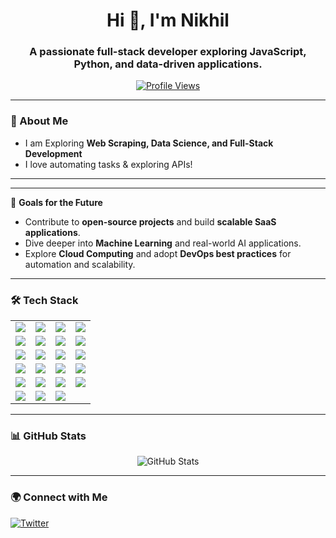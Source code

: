 <h1 align="center">Hi 👋, I'm Nikhil</h1>
<h3 align="center">A passionate full-stack developer exploring JavaScript, Python, and data-driven applications.</h3>

<p align="center">
  <a href="https://github.com/Nikhil-NP">
    <img src="https://komarev.com/ghpvc/?username=Nikhil-NP&label=Profile%20Views&color=0e75b6&style=flat" alt="Profile Views" />
  </a>
</p>

---

### 🚀 About Me
- I am Exploring **Web Scraping, Data Science, and Full-Stack Development**
- I love automating tasks & exploring APIs!

---
---
🚀 **Goals for the Future**  
- Contribute to **open-source projects** and build **scalable SaaS applications**.
- Dive deeper into **Machine Learning** and real-world AI applications.  
- Explore **Cloud Computing** and adopt **DevOps best practices** for automation and scalability.  


---



### 🛠️ Tech Stack  

<table>
  <tr>
    <td><a href="https://www.python.org/"><img src="https://img.shields.io/badge/Python-3776AB?style=flat&logo=python&logoColor=white"></a></td>
    <td><a href="https://developer.mozilla.org/en-US/docs/Web/JavaScript"><img src="https://img.shields.io/badge/JavaScript-F7DF1E?style=flat&logo=javascript&logoColor=black"></a></td>
    <td><a href="https://www.mysql.com/"><img src="https://img.shields.io/badge/SQL-4479A1?style=flat&logo=mysql&logoColor=white"></a></td>
    <td><a href="https://www.gnu.org/software/bash/"><img src="https://img.shields.io/badge/Bash-4EAA25?style=flat&logo=gnu-bash&logoColor=white"></a></td>
  </tr>
  <tr>
    <td><a href="https://flask.palletsprojects.com/"><img src="https://img.shields.io/badge/Flask-000000?style=flat&logo=flask&logoColor=white"></a></td>
    <td><a href="https://nodejs.org/"><img src="https://img.shields.io/badge/Node.js-339933?style=flat&logo=node.js&logoColor=white"></a></td>
    <td><a href="https://expressjs.com/"><img src="https://img.shields.io/badge/Express.js-000000?style=flat&logo=express&logoColor=white"></a></td>
    <td><a href="https://restfulapi.net/"><img src="https://img.shields.io/badge/REST-02569B?style=flat&logo=rest-api&logoColor=white"></a></td>
  </tr>
  <tr>
    <td><a href="https://react.dev/"><img src="https://img.shields.io/badge/React-61DAFB?style=flat&logo=react&logoColor=black"></a></td>
    <td><a href="https://getbootstrap.com/"><img src="https://img.shields.io/badge/Bootstrap-563D7C?style=flat&logo=bootstrap&logoColor=white"></a></td>
    <td><a href="https://tailwindcss.com/"><img src="https://img.shields.io/badge/TailwindCSS-38B2AC?style=flat&logo=tailwind-css&logoColor=white"></a></td>
    <td><a href="https://developer.mozilla.org/en-US/docs/Web/HTML"><img src="https://img.shields.io/badge/HTML5-E34F26?style=flat&logo=html5&logoColor=white"></a></td>
  </tr>
  <tr>
    <td><a href="https://developer.mozilla.org/en-US/docs/Web/CSS"><img src="https://img.shields.io/badge/CSS3-1572B6?style=flat&logo=css3&logoColor=white"></a></td>
    <td><a href="https://www.mysql.com/"><img src="https://img.shields.io/badge/MySQL-4479A1?style=flat&logo=mysql&logoColor=white"></a></td>
    <td><a href="https://www.sqlite.org/"><img src="https://img.shields.io/badge/SQLite-003B57?style=flat&logo=sqlite&logoColor=white"></a></td>
    <td><a href="https://www.mongodb.com/"><img src="https://img.shields.io/badge/MongoDB-47A248?style=flat&logo=mongodb&logoColor=white"></a></td>
  </tr>
  <tr>
    <td><a href="https://git-scm.com/"><img src="https://img.shields.io/badge/Git-F05032?style=flat&logo=git&logoColor=white"></a></td>
    <td><a href="https://github.com/"><img src="https://img.shields.io/badge/GitHub-181717?style=flat&logo=github&logoColor=white"></a></td>
    <td><a href="https://www.postman.com/"><img src="https://img.shields.io/badge/Postman-FF6C37?style=flat&logo=postman&logoColor=white"></a></td>
    <td><a href="https://www.figma.com/"><img src="https://img.shields.io/badge/Figma-F24E1E?style=flat&logo=figma&logoColor=white"></a></td>
  </tr>
  <tr>
    <td><a href="https://code.visualstudio.com/"><img src="https://img.shields.io/badge/VS%20Code-007ACC?style=flat&logo=visual-studio-code&logoColor=white"></a></td>
    <td><a href="https://www.linux.org/"><img src="https://img.shields.io/badge/Linux-FCC624?style=flat&logo=linux&logoColor=black"></a></td>
    <td><a href="https://learn.microsoft.com/en-us/windows/wsl/"><img src="https://img.shields.io/badge/WSL-4D4D4D?style=flat&logo=windows-terminal&logoColor=white"></a></td>
    <td></td>
  </tr>
</table>

---

### 📊 GitHub Stats  
<p align="center">
  <img src="https://github-readme-stats.vercel.app/api?username=Nikhil-NP&show_icons=true&theme=tokyonight" alt="GitHub Stats">
</p>

---

### 🌍 Connect with Me
[![Twitter](https://img.shields.io/badge/Twitter-1DA1F2?style=flat&logo=twitter&logoColor=white)](https://x.com/Nikhil_KP_)
